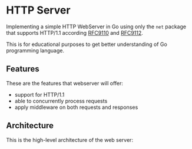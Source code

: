 # HTTP Server

Implementing a simple HTTP WebServer in Go using only the `net` package that supports HTTP/1.1 according [RFC9110](https://www.rfc-editor.org/rfc/rfc9110.html) and [RFC9112](https://datatracker.ietf.org/doc/html/rfc9112).

This is for educational purposes to get better understanding of Go programming language.

## Features

These are the features that webserver will offer:

- support for HTTP/1.1
- able to concurrently process requests
- apply middleware on both requests and responses

## Architecture

This is the high-level architecture of the web server:
